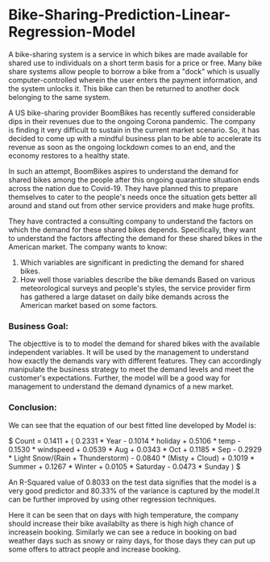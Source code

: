 # Bike-Sharing-Prediction-Linear-Regression-Model
A bike-sharing system is a service in which bikes are made available for shared use to individuals on a short term basis for a price or free. Many bike share systems allow people to borrow a bike from a "dock" which is usually computer-controlled wherein the user enters the payment information, and the system unlocks it. This bike can then be returned to another dock belonging to the same system.


A US bike-sharing provider BoomBikes has recently suffered considerable dips in their revenues due to the ongoing Corona pandemic. The company is finding it very difficult to sustain in the current market scenario. So, it has decided to come up with a mindful business plan to be able to accelerate its revenue as soon as the ongoing lockdown comes to an end, and the economy restores to a healthy state. 


In such an attempt, BoomBikes aspires to understand the demand for shared bikes among the people after this ongoing quarantine situation ends across the nation due to Covid-19. They have planned this to prepare themselves to cater to the people's needs once the situation gets better all around and stand out from other service providers and make huge profits.


They have contracted a consulting company to understand the factors on which the demand for these shared bikes depends. Specifically, they want to understand the factors affecting the demand for these shared bikes in the American market. The company wants to know:

1. Which variables are significant in predicting the demand for shared bikes.
2. How well those variables describe the bike demands
Based on various meteorological surveys and people's styles, the service provider firm has gathered a large dataset on daily bike demands across the American market based on some factors. 

### Business Goal:
The objecttive is to to model the demand for shared bikes with the available independent variables. It will be used by the management to understand how exactly the demands vary with different features. They can accordingly manipulate the business strategy to meet the demand levels and meet the customer's expectations. Further, the model will be a good way for management to understand the demand dynamics of a new market. 

### Conclusion:
We can see that the equation of our best fitted line developed by Model is:

$ Count = 0.1411 + ( 0.2331 * Year - 0.1014 * holiday + 0.5106 * temp - 0.1530 * windspeed + 0.0539 * Aug + 0.0343 * Oct + 0.1185 * Sep - 0.2929 * Light Snow/(Rain + Thunderstorm) - 0.0840 * (Misty + Cloud) + 0.1019 * Summer + 0.1267 * Winter + 0.0105 * Saturday - 0.0473 * Sunday ) $

An R-Squared value of 0.8033 on the test data signifies that the model is a very good predictor and 80.33% of the variance is captured by the model.It can be further improved by using other regression techniques.

Here it can be seen that on days with high temperature, the company should increase their bike availabilty as there is high high chance of increasein booking. Similarly we can see a reduce in booking on bad weather days such as snowy or rainy days, for those days they can put up some offers to attract people and increase booking.

